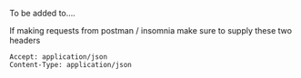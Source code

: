 To be added to....

If making requests from postman / insomnia make sure to supply these two headers

```
Accept: application/json
Content-Type: application/json
```
